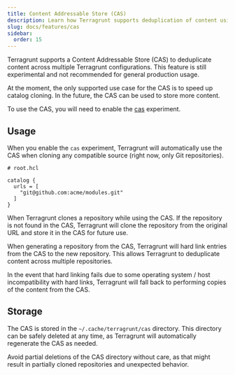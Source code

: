 ```yaml
---
title: Content Addressable Store (CAS)
description: Learn how Terragrunt supports deduplication of content using a Content Addressable Store (CAS).
slug: docs/features/cas
sidebar:
  order: 15
---
```


Terragrunt supports a Content Addressable Store (CAS) to deduplicate content across multiple Terragrunt configurations. This feature is still experimental and not recommended for general production usage.

At the moment, the only supported use case for the CAS is to speed up catalog cloning. In the future, the CAS can be used to store more content.

To use the CAS, you will need to enable the [cas](/docs/reference/experiments/#cas) experiment.

## Usage

When you enable the `cas` experiment, Terragrunt will automatically use the CAS when cloning any compatible source (right now, only Git repositories).

```hcl
# root.hcl

catalog {
  urls = [
    "git@github.com:acme/modules.git"
  ]
}
```

When Terragrunt clones a repository while using the CAS. If the repository is not found in the CAS, Terragrunt will clone the repository from the original URL and store it in the CAS for future use.

When generating a repository from the CAS, Terragrunt will hard link entries from the CAS to the new repository. This allows Terragrunt to deduplicate content across multiple repositories.

In the event that hard linking fails due to some operating system / host incompatibility with hard links, Terragrunt will fall back to performing copies of the content from the CAS.

## Storage

The CAS is stored in the `~/.cache/terragrunt/cas` directory. This directory can be safely deleted at any time, as Terragrunt will automatically regenerate the CAS as needed.

Avoid partial deletions of the CAS directory without care, as that might result in partially cloned repositories and unexpected behavior.
